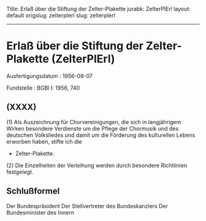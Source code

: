 Title: Erlaß über die Stiftung der Zelter-Plakette
jurabk: ZelterPlErl
layout: default
origslug: zelterplerl
slug: zelterplerl

---

# Erlaß über die Stiftung der Zelter-Plakette (ZelterPlErl)

Ausfertigungsdatum
:   1956-08-07

Fundstelle
:   BGBl I: 1956, 740



## (XXXX)

(1) Als Auszeichnung für Chorvereinigungen, die sich in langjährigem
Wirken besondere Verdienste um die Pflege der Chormusik und des
deutschen Volksliedes und damit um die Förderung des kulturellen
Lebens erworben haben, stifte ich die

*   Zelter-Plakette.




(2) Die Einzelheiten der Verleihung werden durch besondere Richtlinien
festgelegt.


## Schlußformel

Der Bundespräsident
Der Stellvertreter des Bundeskanzlers
Der Bundesminister des Innern

